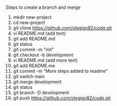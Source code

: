 Steps to create a branch and merge

1. mkdir new-project
2. cd new-project
3. git clone https://github.com/olegign82/code.git
4. vi README.md (add text)
5. git add README.md
6. git status
5. git commit -m "init"
6. git checkout -b development
7. vi README.md (add more text)
8. git add README.me
9. git commit -m "More steps added to readme"
10. git switch main
11. git merge development
12. git status
13. git branch -D development
14. git push https://github.com/olegign82/code.git
